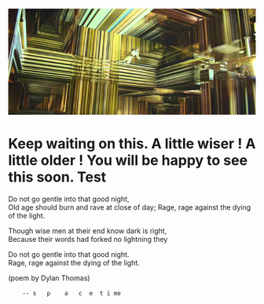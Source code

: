 
![image](interstellar-tesseract.jpg)
# Keep waiting on this. A little wiser ! A little older !  You will be happy to see this soon. Test
Do not go gentle into that good night,  
Old age should burn and rave at close of day;
Rage, rage against the dying of the light.
 
Though wise men at their end know dark is right,  
Because their words had forked no lightning they
 
Do not go gentle into that good night.  
Rage, rage against the dying of the light.

(poem by Dylan Thomas)

        -- s   p    a   c  e  t i me 
       